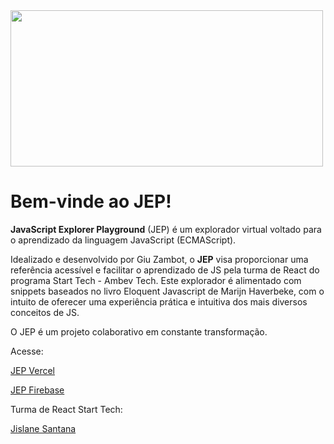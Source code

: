 <img src="https://i.ibb.co/JpTGPMb/JEP-2.png" width="500" height="250">
<h1>Bem-vinde ao JEP!</h1>
<p><strong>JavaScript Explorer Playground</strong> (JEP) é um explorador virtual voltado para o aprendizado da linguagem JavaScript (ECMAScript).</p>
<p>Idealizado e desenvolvido por Giu Zambot, o <strong>JEP</strong> visa proporcionar uma referência acessível e facilitar o aprendizado de JS pela turma de React do programa Start Tech - Ambev Tech. Este explorador é alimentado com snippets baseados no livro Eloquent Javascript de Marijn Haverbeke, com o intuito de oferecer uma experiência prática e intuitiva dos mais diversos conceitos de JS.</p>
<p>O JEP é um projeto colaborativo em constante transformação.</p>
<p>Acesse: </p>

[JEP Vercel](https://jep.vercel.app/)

[JEP Firebase](https://jsexplorer-d8b90.web.app/)

<p>Turma de React Start Tech:</p>

[Jislane Santana](https://github.com/Jislanes)
